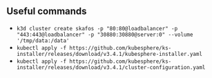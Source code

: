 ## Useful commands

* `k3d cluster create skafos -p "80:80@loadbalancer" -p "443:443@loadbalancer" -p "30880:30880@server:0" --volume '/tmp/data:/data'` 
* `kubectl apply -f https://github.com/kubesphere/ks-installer/releases/download/v3.4.1/kubesphere-installer.yaml` 
* `kubectl apply -f https://github.com/kubesphere/ks-installer/releases/download/v3.4.1/cluster-configuration.yaml` 
